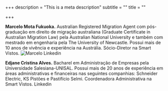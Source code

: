 +++
description = "This is a meta description"
subtitle = ""
title = ""

+++

<b>Marcelo Mota Fukuoka.</b> Australian Registered Migration Agent com pós-graduação em direito de migração australiana (Graduate Certificate in Australian Migration Law) pela Australian National University e também com mestrado em engenharia pela The University of Newcastle. Possui mais de 10 anos de vivência e experiência na Austrália.
Sócio-Diretor na Smart Vistos.
<img src="linkedin.png" alt="Marcelo Linkedin">

<b>Edjane Cristina Alves.</b> Bacharel em Administração de Empresas pela Universidade Salesiana-UNISAL. Possui mais de 20 anos de experiência em áreas administrativas e financeiras nas seguintes companhias: Schneider Electric, KS Pistões e Pastifício Selmi.
Coordenadora Administrativa na Smart Vistos.
Linkedin
